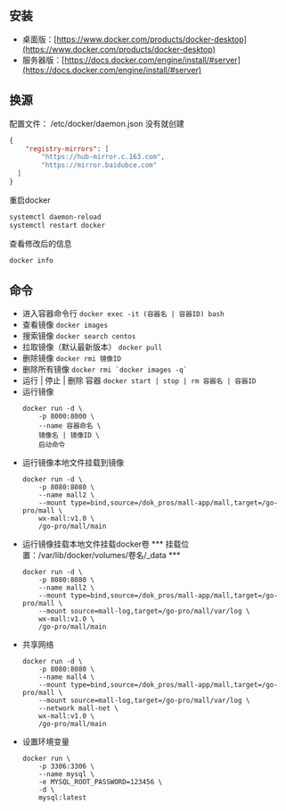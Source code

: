 ## 安装
* 桌面版：[https://www.docker.com/products/docker-desktop](https://www.docker.com/products/docker-desktop)
* 服务器版：[https://docs.docker.com/engine/install/#server](https://docs.docker.com/engine/install/#server)
## 换源
配置文件：  /etc/docker/daemon.json   没有就创建
``` json
{
	"registry-mirrors": [
		"https://hub-mirror.c.163.com",
		"https://mirror.baidubce.com"
  ]
}
```
重启docker
``` bash
systemctl daemon-reload
systemctl restart docker
```
查看修改后的信息
``` bash
docker info
```
## 命令
* 进入容器命令行 ```docker exec -it (容器名 | 容器ID) bash  ```
* 查看镜像 ```docker images ```
* 搜索镜像 ``` docker search centos ```
* 拉取镜像（默认最新版本） ``` docker pull ```
* 删除镜像 ``` docker rmi 镜像ID ```
* 删除所有镜像 ``` docker rmi `docker images -q` ```
* 运行 | 停止 | 删除 容器 ``` docker start | stop | rm 容器名 | 容器ID ```
* 运行镜像
	```
	docker run -d \
		-p 8000:8000 \
		--name 容器命名 \
		镜像名 | 镜像ID \
		启动命令
	```
* 运行镜像本地文件挂载到镜像
	```
	docker run -d \
		-p 8080:8080 \
		--name mall2 \
		--mount type=bind,source=/dok_pros/mall-app/mall,target=/go-pro/mall \
		wx-mall:v1.0 \
		/go-pro/mall/main
	```
* 运行镜像挂载本地文件挂载docker卷 *** 挂载位置：/var/lib/docker/volumes/卷名/_data ***
	```
	docker run -d \
		-p 8080:8080 \
		--name mall2 \
		--mount type=bind,source=/dok_pros/mall-app/mall,target=/go-pro/mall \
		--mount source=mall-log,target=/go-pro/mall/var/log \
		wx-mall:v1.0 \
		/go-pro/mall/main
	```
* 共享网络
	```
	docker run -d \
        -p 8080:8080 \
        --name mall4 \
        --mount type=bind,source=/dok_pros/mall-app/mall,target=/go-pro/mall \
        --mount source=mall-log,target=/go-pro/mall/var/log \
		--network mall-net \
        wx-mall:v1.0 \
        /go-pro/mall/main
	```
* 设置环境变量
	```
	docker run \
		-p 3306:3306 \
		--name mysql \
		-e MYSQL_ROOT_PASSWORD=123456 \
		-d \
		mysql:latest
	```
